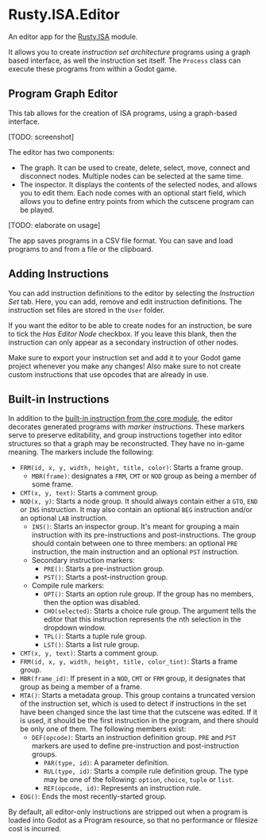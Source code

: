 # Rusty.ISA.Editor
An editor app for the [Rusty.ISA](https://github.com/RustyRoboticsBV/Rusty.ISA) module.

It allows you to create *instruction set architecture* programs using a graph based interface, as well the instruction set itself. The `Process` class can execute these programs from within a Godot game.

## Program Graph Editor
This tab allows for the creation of ISA programs, using a graph-based interface.

[TODO: screenshot]

The editor has two components:
- The graph. It can be used to create, delete, select, move, connect and disconnect nodes. Multiple nodes can be selected at the same time.
- The inspector. It displays the contents of the selected nodes, and allows you to edit them. Each node comes with an optional start field, which allows you to define entry points from which the cutscene program can be played.

[TODO: elaborate on usage]

The app saves programs in a CSV file format. You can save and load programs to and from a file or the clipboard.

## Adding Instructions
You can add instruction definitions to the editor by selecting the *Instruction Set* tab. Here, you can add, remove and edit instruction definitions. The instruction set files are stored in the `User` folder.

If you want the editor to be able to create nodes for an instruction, be sure to tick the *Has Editor Node* checkbox. If you leave this blank, then the instruction can only appear as a secondary instruction of other nodes.

Make sure to export your instruction set and add it to your Godot game project whenever you make any changes!
Also make sure to not create custom instructions that use opcodes that are already in use.

## Built-in Instructions
In addition to the [built-in instruction from the core module](https://github.com/RustyRoboticsBV/Rusty.ISA?tab=readme-ov-file#built-in-instructions), the editor decorates generated programs with *marker instructions*. These markers serve to preserve editability, and group instructions together into editor structures so that a graph may be reconstructed. They have no in-game meaning. The markers include the following:
- `FRM(id, x, y, width, height, title, color)`: Starts a frame group.
  - `MBR(frame)`: designates a `FRM`, `CMT` or `NOD` group as being a member of some frame. 
- `CMT(x, y, text)`: Starts a comment group.
- `NOD(x, y)`: Starts a node group. It should always contain either a `GTO`, `END` or `INS` instruction. It may also contain an optional `BEG` instruction and/or an optional `LAB` instruction.
  - `INS()`: Starts an inspector group. It's meant for grouping a main instruction with its pre-instructions and post-instructions. The group should contain between one to three members: an optional `PRE` instruction, the main instruction and an optional `PST` instruction.
  - Secondary instruction markers:
	- `PRE()`: Starts a pre-instruction group.
	- `PST()`: Starts a post-instruction group.
  - Compile rule markers:
	- `OPT()`: Starts an option rule group. If the group has no members, then the
option was disabled.
	- `CHO(selected)`: Starts a choice rule group. The argument tells the editor that this instruction represents the nth selection in the dropdown window.
	- `TPL()`: Starts a tuple rule group.
	- `LST()`: Starts a list rule group.
- `CMT(x, y, text)`: Starts a comment group.
- `FRM(id, x, y, width, height, title, color_tint)`: Starts a frame group.
- `MBR(frame_id)`: If present in a `NOD`, `CMT` or `FRM` group, it designates that group as being a member of a frame.
- `MTA()`: Starts a metadata group. This group contains a truncated version of the instruction set, which is used to detect if instructions in the set have been changed since the last time that the cutscene was edited. If it is used, it should be the first instruction in the program, and there should be only one of them. The following members exist:
  - `DEF(opcode)`: Starts an instruction definition group. `PRE` and `PST` markers are used to define pre-instruction and post-instruction groups.
	- `PAR(type, id)`: A parameter definition.
	- `RUL(type, id)`: Starts a compile rule definition group. The type may be one of the following: `option`, `choice`, `tuple` or `list`.
	- `REF(opcode, id)`: Represents an instruction rule. 
- `EOG()`: Ends the most recently-started group.

By default, all editor-only instructions are stripped out when a program is loaded into Godot as a Program resource, so that no performance or filesize cost is incurred.
